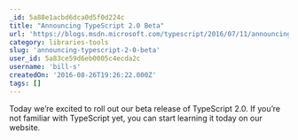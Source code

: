 ```yaml
---
_id: 5a88e1acbd6dca0d5f0d224c
title: "Announcing TypeScript 2.0 Beta"
url: 'https://blogs.msdn.microsoft.com/typescript/2016/07/11/announcing-typescript-2-0-beta/'
category: libraries-tools
slug: 'announcing-typescript-2-0-beta'
user_id: 5a83ce59d6eb0005c4ecda2c
username: 'bill-s'
createdOn: '2016-08-26T19:26:22.000Z'
tags: []
---
```


Today we’re excited to roll out our beta release of TypeScript 2.0. If you’re not familiar with TypeScript yet, you can start learning it today on our website.
